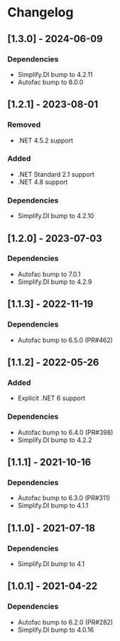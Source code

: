 # Changelog

## [1.3.0] - 2024-06-09

### Dependencies

- Simplify.DI bump to 4.2.11
- Autofac bump to 8.0.0

## [1.2.1] - 2023-08-01

### Removed

- .NET 4.5.2 support

### Added

- .NET Standard 2.1 support
- .NET 4.8 support

### Dependencies

- Simplify.DI bump to 4.2.10

## [1.2.0] - 2023-07-03

### Dependencies

- Autofac bump to 7.0.1
- Simplify.DI bump to 4.2.9

## [1.1.3] - 2022-11-19

### Dependencies

- Autofac bump to 6.5.0 (PR#462)

## [1.1.2] - 2022-05-26

### Added

- Explicit .NET 6 support

### Dependencies

- Autofac bump to 6.4.0 (PR#398)
- Simplify.DI bump to 4.2.2

## [1.1.1] - 2021-10-16

### Dependencies

- Autofac bump to 6.3.0 (PR#311)
- Simplify.DI bump to 4.1.1

## [1.1.0] - 2021-07-18

### Dependencies

- Simplify.DI bump to 4.1

## [1.0.1] - 2021-04-22

### Dependencies

- Autofac bump to 6.2.0 (PR#282)
- Simplify.DI bump to 4.0.16
